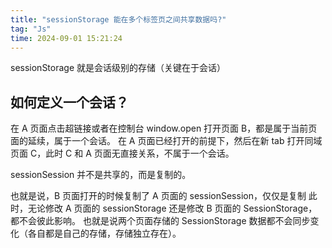 ```yaml
---
title: "sessionStorage 能在多个标签页之间共享数据吗?"
tag: "Js"
time: 2024-09-01 15:21:24
---
```


sessionStorage 就是会话级别的存储（关键在于会话）

## 如何定义一个会话？

在 A 页面点击超链接或者在控制台 window.open 打开页面 B，都是属于当前页面的延续，属于一个会话。 在 A 页面已经打开的前提下，然后在新 tab 打开同域页面 C，此时 C 和 A 页面无直接关系，不属于一个会话。

sessionSession 并不是共享的，而是复制的。

也就是说，B 页面打开的时候复制了 A 页面的 sessionSession，仅仅是复制 此时，无论修改 A 页面的 sessionStorage 还是修改 B 页面的 SessionStorage，都不会彼此影响。 也就是说两个页面存储的 SessionStorage 数据都不会同步变化（各自都是自己的存储，存储独立存在）。
